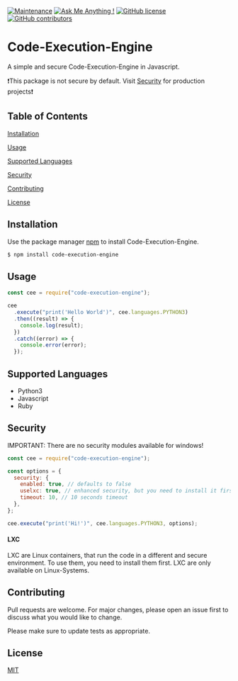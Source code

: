 [![Maintenance](https://img.shields.io/badge/Maintained%3F-yes-green.svg)](https://GitHub.com/simonkoeck/code-execution-engine/graphs/commit-activity) [![Ask Me Anything !](https://img.shields.io/badge/Ask%20me-anything-1abc9c.svg)](https://GitHub.com/simonkoeck) [![GitHub license](https://img.shields.io/github/license/simonkoeck/code-execution-engine)](https://github.com/simonkoeck/code-execution-engine/blob/master/LICENSE) [![GitHub contributors](https://img.shields.io/github/contributors/simonkoeck/code-execution-engine)](https://GitHub.com/simonkoeck/code-execution-engine)

# Code-Execution-Engine

A simple and secure Code-Execution-Engine in Javascript.

❗This package is not secure by default. Visit [Security](#security) for production projects❗

## Table of Contents

[Installation](#installation)

[Usage](#usage)

[Supported Languages](#supported-languages)

[Security](#security)

[Contributing](#contributing)

[License](#license)

<a name="installation"/>

## Installation

Use the package manager [npm](https://www.npmjs.com) to install Code-Execution-Engine.

```bash
$ npm install code-execution-engine
```

<a name="usage"/>

## Usage

```javascript
const cee = require("code-execution-engine");

cee
  .execute("print('Hello World')", cee.languages.PYTHON3)
  .then((result) => {
    console.log(result);
  })
  .catch((error) => {
    console.error(error);
  });
```

<a name="supported-languages"/>

## Supported Languages

- Python3
- Javascript
- Ruby

<a name="security"/>

## Security

IMPORTANT: There are no security modules available for windows!

```javascript
const cee = require("code-execution-engine");

const options = {
  security: {
    enabled: true, // defaults to false
    uselxc: true, // enhanced security, but you need to install it first
    timeout: 10, // 10 seconds timeout
  },
};

cee.execute("print('Hi!')", cee.languages.PYTHON3, options);
```

#### LXC

LXC are Linux containers, that run the code in a different and secure environment. To use them, you need to install them first. LXC are only available on Linux-Systems.

<a name="contributing"/>

## Contributing

Pull requests are welcome. For major changes, please open an issue first to discuss what you would like to change.

Please make sure to update tests as appropriate.

<a name="license"/>

## License

[MIT](https://choosealicense.com/licenses/mit/)
